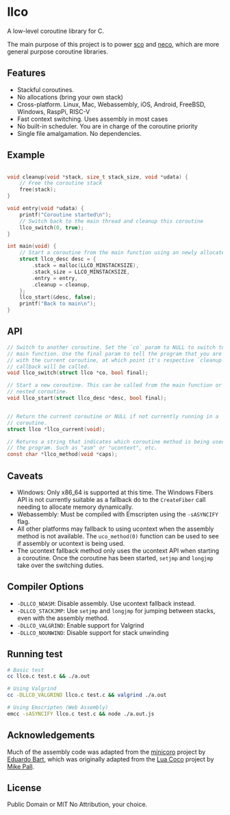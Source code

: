 # llco

A low-level coroutine library for C.

The main purpose of this project is to power
[sco](https://github.com/tidwall/sco) and
[neco](https://github.com/tidwall/neco), which are more general purpose
coroutine libraries.

## Features

- Stackful coroutines. 
- No allocations (bring your own stack)
- Cross-platform. Linux, Mac, Webassembly, iOS, Android, FreeBSD, Windows, RaspPi, RISC-V
- Fast context switching. Uses assembly in most cases
- No built-in scheduler. You are in charge of the coroutine priority
- Single file amalgamation. No dependencies.

## Example

```C

void cleanup(void *stack, size_t stack_size, void *udata) {
    // Free the coroutine stack
    free(stack);
}

void entry(void *udata) {
    printf("Coroutine started\n");
    // Switch back to the main thread and cleanup this coroutine
    llco_switch(0, true);
}

int main(void) {
    // Start a coroutine from the main function using an newly allocated stack.
    struct llco_desc desc = {
        .stack = malloc(LLCO_MINSTACKSIZE),
        .stack_size = LLCO_MINSTACKSIZE,
        .entry = entry,
        .cleanup = cleanup,
    };
    llco_start(&desc, false);
    printf("Back to main\n");
}

```

## API

```C
// Switch to another coroutine. Set the `co` param to NULL to switch to the 
// main function. Use the final param to tell the program that you are done
// with the current coroutine, at which point it's respective `cleanup` 
// callback will be called.
void llco_switch(struct llco *co, bool final);

// Start a new coroutine. This can be called from the main function or a 
// nested coroutine.
void llco_start(struct llco_desc *desc, bool final);


// Return the current coroutine or NULL if not currently running in a
// coroutine.
struct llco *llco_current(void);

// Returns a string that indicates which coroutine method is being used by
// the program. Such as "asm" or "ucontext", etc.
const char *llco_method(void *caps);
```

## Caveats

- Windows: Only x86_64 is supported at this time. The Windows Fibers API is not 
  currently suitable as a fallback do to the `CreateFiber` call needing to
  allocate memory dynamically.
- Webassembly: Must be compiled with Emscripten using the `-sASYNCIFY` flag.
- All other platforms may fallback to using ucontext when the assembly method
  is not available. The `uco_method(0)` function can be used to see if assembly
  or ucontext is being used.
- The ucontext fallback method only uses the ucontext API when starting a
  coroutine. Once the coroutine has been started, `setjmp` and `longjmp` take
  over the switching duties.

## Compiler Options

- `-DLLCO_NOASM`: Disable assembly. Use ucontext fallback instead.
- `-DLLCO_STACKJMP`: Use `setjmp` and `longjmp` for jumping between stacks, 
   even with the assembly method.
- `-DLLCO_VALGRIND`: Enable support for Valgrind
- `-DLLCO_NOUNWIND`: Disable support for stack unwinding

## Running test

```sh
# Basic test
cc llco.c test.c && ./a.out

# Using Valgrind
cc -DLLCO_VALGRIND llco.c test.c && valgrind ./a.out

# Using Emscripten (Web Assembly)
emcc -sASYNCIFY llco.c test.c && node ./a.out.js
```

## Acknowledgements

Much of the assembly code was adapted from the [minicoro](https://github.com/edubart/minicoro)
project by [Eduardo Bart](https://github.com/edubart), which was originally
adapted from the [Lua Coco](https://coco.luajit.org) project by
[Mike Pall](https://github.com/MikePall).

## License

Public Domain or MIT No Attribution, your choice.
